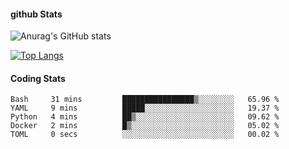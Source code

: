 #### github Stats
![Anurag's GitHub stats](https://github-readme-stats.vercel.app/api?username=reduhq&theme=react&show_icons=true&hide=contribs,prs)

[![Top Langs](https://github-readme-stats.vercel.app/api/top-langs/?username=reduhq&layout=compact&theme=react)](https://github.com/anuraghazra/github-readme-stats)

#### Coding Stats
<!--START_SECTION:waka-->

```text
Bash     31 mins         ████████████████▒░░░░░░░░   65.96 %
YAML     9 mins          █████░░░░░░░░░░░░░░░░░░░░   19.37 %
Python   4 mins          ██▒░░░░░░░░░░░░░░░░░░░░░░   09.62 %
Docker   2 mins          █▒░░░░░░░░░░░░░░░░░░░░░░░   05.02 %
TOML     0 secs          ░░░░░░░░░░░░░░░░░░░░░░░░░   00.02 %
```

<!--END_SECTION:waka-->